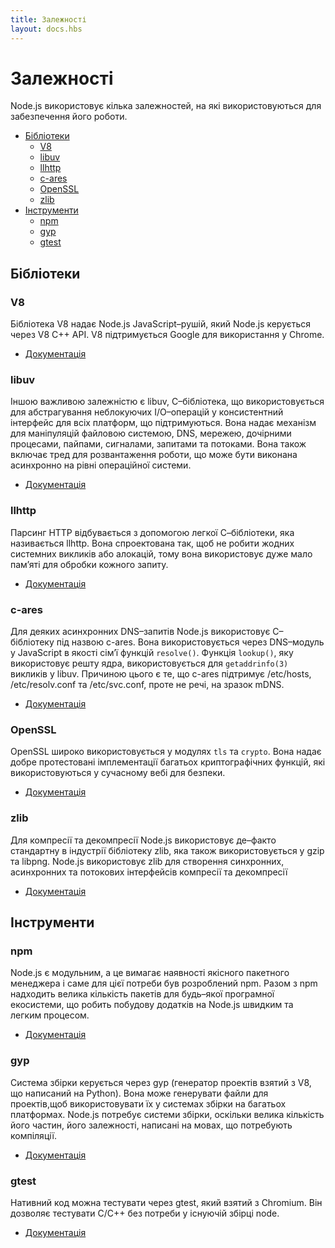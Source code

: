 ```yaml
---
title: Залежності
layout: docs.hbs
---
```


# Залежності

Node.js використовує кілька залежностей, на які використовуються для забезпечення його роботи.

* [Бібліотеки](#libraries)
  * [V8](#v8)
  * [libuv](#libuv)
  * [llhttp](#llhttp)
  * [c-ares](#c-ares)
  * [OpenSSL](#openssl)
  * [zlib](#zlib)
* [Інструменти](#tools)
  * [npm](#npm)
  * [gyp](#gyp)
  * [gtest](#gtest)

## <!--libraries-->Бібліотеки

### V8

Бібліотека V8 надає Node.js JavaScript–рушій, який Node.js керується через V8 C++ API. V8 підтримується Google для використання у Chrome.

* [Документація](https://v8docs.nodesource.com/)

### libuv

Іншою важливою залежністю є libuv, C–бібліотека, що використовується для
абстрагування неблокуючих I/O–операцій у консистентний інтерфейс
для всіх платформ, що підтримуються. Вона надає механізм для маніпуляцій
файловою системою, DNS, мережею, дочірними процесами, пайпами,
сигналами, запитами та потоками. Вона також включає тред для розвантаження
роботи, що може бути виконана асинхронно на рівні операційної системи.

* [Документація](http://docs.libuv.org/)

### llhttp

Парсинг HTTP відбувається з допомогою легкої С–бібліотеки,
яка називається llhttp. Вона спроектована так, щоб не робити жодних
системних викликів або алокацій, тому вона використовує дуже мало пам’яті
для обробки кожного запиту.

* [Документація](https://github.com/nodejs/llhttp)

### c-ares

Для деяких асинхронних DNS–запитів Node.js використовує C–бібліотеку
під назвою c-ares. Вона використовується через DNS–модуль у JavaScript
в якості сім’ї функцій `resolve()`. Функція `lookup()`,
яку використовує решту ядра, використовується для `getaddrinfo(3)`
викликів у libuv. Причиною цього є те, що c-ares підтримує /etc/hosts,
/etc/resolv.conf та /etc/svc.conf, проте не речі, на зразок mDNS.

* [Документація](https://c-ares.haxx.se/docs.html)

### OpenSSL

OpenSSL широко використовується у модулях `tls` та `crypto`. Вона надає добре протестовані імплементації багатьох криптографічних функцій, які використовуються у сучасному вебі для безпеки.

* [Документація](https://www.openssl.org/docs/)

### zlib

Для компресії та декомпресії Node.js використовує де–факто стандартну в
індустрії бібліотеку zlib, яка також використовується у gzip та libpng.
Node.js використовує zlib для створення синхронних, асинхронних
та потокових інтерфейсів компресії та декомпресії

* [Документація](https://www.zlib.net/manual.html)

## <!--tools-->Інструменти

### npm

Node.js є модульним, а це вимагає наявності якісного пакетного менеджера і саме для цієї потреби був розроблений npm. Разом з npm надходить велика кількість пакетів для будь–якої програмної екосистеми, що робить побудову додатків на Node.js швидким та легким процесом.

* [Документація](https://docs.npmjs.com/)

### gyp

Система збірки керується через gyp (генератор проектів взятий з V8, що написаний на Python). Вона може генерувати файли для проектів,щоб використовувати їх у системах збірки на багатьох платформах. Node.js потребує системи збірки, оскільки велика кількість його частин, його залежності, написані на мовах, що потребують компіляції.

* [Документація](https://gyp.gsrc.io/docs/UserDocumentation.md)

### gtest

Нативний код можна тестувати через gtest, який взятий з Chromium. Він дозволяє тестувати C/C++ без потреби у існуючій збірці node.

* [Документація](https://code.google.com/p/googletest/wiki/V1_7_Documentation)
